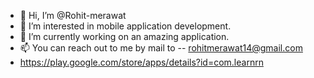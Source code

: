 - 👋 Hi, I’m @Rohit-merawat
- 👀 I’m interested in mobile application development.
- 🌱 I’m currently working on an amazing application.
- 📫 You can reach out to me by mail to -- rohitmerawat14@gmail.com
- https://play.google.com/store/apps/details?id=com.learnrn

<!---
Rohit-merawat/Rohit-merawat is a ✨ special ✨ repository because its `README.md` (this file) appears on your GitHub profile.
You can click the Preview link to take a look at your changes.
--->
